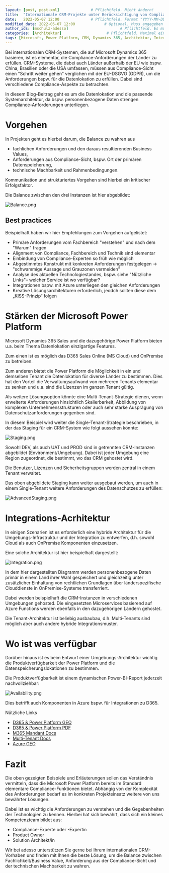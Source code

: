 ```yaml
---
layout: [post, post-xml]              # Pflichtfeld. Nicht ändern!
title:  "Internationale CRM-Projekte unter Berücksichtigung von Compliance"         # Pflichtfeld. Bitte einen Titel für den Blog Post angeben.
date:   2022-05-07 12:00              # Pflichtfeld. Format "YYYY-MM-DD HH:MM". Muss für Veröffentlichung in der Vergangenheit liegen. (Für Preview egal)
modified_date: 2022-05-07 12:00             # Optional. Muss angegeben werden, wenn eine bestehende Datei geändert wird.
author_ids: [mschulz-adesso]                       # Pflichtfeld. Es muss in der "authors.yml" einen Eintrag mit diesem Namen geben.
categories: [Architektur]                    # Pflichtfeld. Maximal eine der angegebenen Kategorien verwenden.
tags: [Microsoft, Power Platform, CRM, Dynamics 365, Architektur, International, GDPR, Datenlokation, Compliance]         # Bitte auf Großschreibung achten.
---
```


Bei internationalen CRM-Systemen, die auf Microsoft Dynamics 365 basieren, ist es elementar, die Compliance-Anforderungen der Länder zu erfüllen. 
CRM-Systeme, die dabei auch Länder außerhalb der EU wie bspw. China, Brasilien oder die USA umfassen, müssen aus Compliance-Sicht einen "Schritt weiter gehen" verglichen mit der EU-DSGVO (GDPR), um die Anforderungen bspw. für die Datenlokation zu erfüllen.
Dabei sind verschiedene Compliance-Aspekte zu betrachten. 

In diesem Blog-Beitrag geht es um die Datenlokation und die passende Systemarchitektur, da bspw. personenbezogene Daten strengen Compliance-Anforderungen unterliegen.


# Vorgehen

In Projekten geht es hierbei darum, die Balance zu wahren aus 
* fachlichen Anforderungen und den daraus resultierenden Business Values,
* Anforderungen aus Compliance-Sicht, bspw. Ort der primären Datenspeicherung,
* technische Machbarkeit und Rahmenbedingungen.

Kommunikation und strukturiertes Vorgehen sind hierbei ein kritischer Erfolgsfaktor.

Die Balance zwischen den drei Instanzen ist hier abgebildet:

![Balance.png](/assets/images/posts/Internationale-CRM-Projekte-unter-Beruecksichtigung-von-Compliance/Balance.png)

## Best practices

Beispielhaft haben wir hier Empfehlungen zum Vorgehen aufgelistet:

* Primäre Anforderungen vom Fachbereich "verstehen" und nach dem "Warum" fragen
* Alignment von Compliance, Fachbereich und Technik sind elementar
* Einbindung von Compliance-Experten so früh wie möglich
* Abgestimmtes Konstrukt mit konkreten Anforderungen festgelegen -> "schwammige Aussage und Grauzonen vermeiden"
* Analyse des aktuellen Technologiestandes, bspw. siehe "Nützliche Links"– welcher Service ist wo verfügbar?
* Integrationen bspw. mit Azure unterliegen den gleichen Anforderungen
* Kreative Lösungsarchitekturen erforderlich, jeodch sollten diese dem „KISS-Prinzip“ folgen


# Stärken der Microsoft Power Platform

Microsoft Dynamics 365 Sales und die dazugehörige Power Platform bieten u.a. beim Thema Datenlokation einzigartige Features.

Zum einen ist es möglich das D365 Sales Online (MS Cloud) und OnPremise zu betreiben.
 
Zum anderen bietet die Power Platform die Möglichkeit in ein und demselben Tenant die Datenlokation für diverse Länder zu bestimmen. Dies hat den Vorteil die Verwaltungsaufwand von mehreren Tenants elementar zu senken und u.a. sind die Lizenzen im ganzen Tenant gültig.

Als weitere Lösungsoption könnte eine Multi-Tenant-Strategie dienen, wenn erweiterte Anforderungen hinsichtlich Skalierbarkeit, Abbildung von komplexen Unternehmensstrukturen oder auch sehr starke Ausprägung von Datenschutzanforderungen gegenben sind.


In diesem Beispiel wird weiter die Single-Tenant-Strategie beschrieben, in der das Staging für ein CRM-System wie folgt aussehen könnte:

![Staging.png](/assets/images/posts/Internationale-CRM-Projekte-unter-Beruecksichtigung-von-Compliance/Staging.png)

Sowohl DEV, als auch UAT und PROD sind in getrennten CRM-Instanzen abgebildet (Environment/Umgebung). 
Dabei ist jeder Umgebung eine Region zugeordnet, die bestimmt, wo das CRM gehostet wird.

Die Benutzer, Lizenzen und Sicherheitsgruppen werden zentral in einem Tenant verwaltet.


Das oben abgebildete Staging kann weiter ausgebaut werden, um auch in einem Single-Tenant weitere Anforderungen des Datenschutzes zu erfüllen:

![AdvancedStaging.png](/assets/images/posts/Internationale-CRM-Projekte-unter-Beruecksichtigung-von-Compliance/AdvancedStaging.png)

# Integrations-Acrhitektur

In einigen Szenarien ist es erforderlich eine hybride Architektur für die Umgebungs-Infrastruktur und der Integration zu entwerfen, d.h. sowohl Cloud als auch OnPremise Komponenten einzusetzen.

Eine solche Architektur ist hier beispielhaft dargestellt:

![Integration.png](/assets/images/posts/Internationale-CRM-Projekte-unter-Beruecksichtigung-von-Compliance/Integration.png)

In dem hier dargestellten Diagramm werden personenbezogene Daten primär in einem Land ihrer Wahl gespeichert und gleichzeitig unter zusätzlicher Einhaltung von rechtlichen Grundlagen über länderspezifische Clouddienste in OnPremise-Systeme transferriert.

Dabei werden beispielhaft die CRM-Instanzen in verschiedenen Umgebungen gehosted. 
Die eingesetzten Microservices basierend auf Azure Functions werden ebenfalls in den dazugehörigen Ländern gehostet.

Die Tenant-Architektur ist beliebig ausbaubau, d.h. Multi-Tenants sind möglich aber auch andere hybride Integrationsmuster.

# Wo ist was verfügbar

Darüber hinaus ist es beim Entwurf einer Umgebungs-Architektur wichtig die Produktverfügbarkeit der Power Platform und die Datenspeicherungslokationen zu bestimmen.

Die Produktverfügbarkeit ist einem dynamischen Power-BI-Report jederzeit nachvollziehbar:

![Availability.png](/assets/images/posts/Internationale-CRM-Projekte-unter-Beruecksichtigung-von-Compliance/Availability.png)

Dies betrifft auch Komponenten in Azure bspw. für Integrationen zu D365.

Nützliche Links
* [D365 & Power Platform GEO](https://dynamics.microsoft.com/de-de/availability-reports/georeport/)
* [D365 & Power Platform PDF](https://aka.ms/dynamics_365_international_availability_deck) 
* [M365 Mandant Docs](https://docs.microsoft.com/de-de/microsoft-365/enterprise/o365-data-locations?view=o365-worldwide)
* [Multi-Tenant Docs](https://docs.microsoft.com/de-de/power-platform/admin/multiple-online-environments-tenants)
* [Azure GEO](https://azure.microsoft.com/de-de/global-infrastructure/geographies/#geographies)


# Fazit

Die oben gezeigten Beispiele und Erläuterungen sollen das Verständnis vermitteln, dass die Microsoft Power Platform bereits im Standard elementare Compliance-Funktionen bietet.
 Abhängig von der Komplexität des Anforderungen bedarf es im konkreten Projekteinsatz weitere von uns bewährter Lösungen.

Dabei ist es wichtig die Anforderungen zu verstehen und die Gegebenheiten der Technologien zu kennen.
Hierbei hat sich bewährt, dass sich ein kleines Kompetenzteam bildet aus:
* Compliance-Experte oder -Expertin
* Product Owner
* Solution Architekt/in

Wir bei adesso unterstützen Sie gerne bei Ihrem internationalen CRM-Vorhaben und finden mit Ihnen die beste Lösung, um die Balance zwischen Fachlichkeit/Business Value, Anforderung aus der Compliance-Sicht und der technischen Machbarkeit zu wahren.